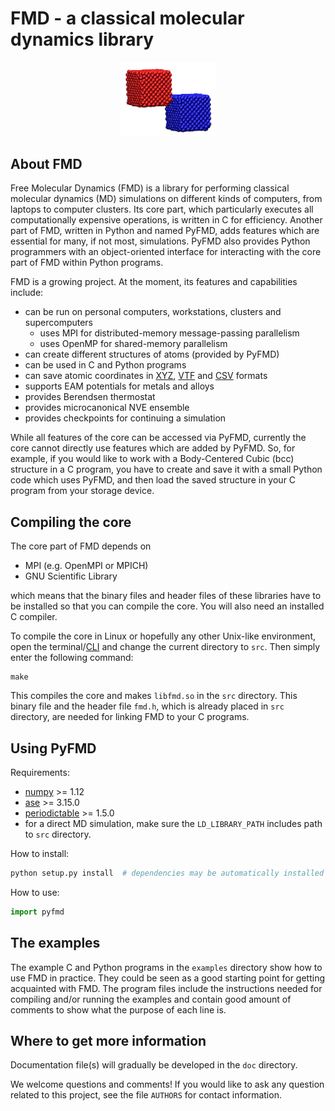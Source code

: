 # FMD - a classical molecular dynamics library

<p align="center">
  <img src="doc/images/readme1.jpg"{ width=30% }>
</p>

## About FMD
Free Molecular Dynamics (FMD) is a library for performing classical molecular dynamics (MD) simulations on different kinds of computers, from laptops to computer clusters. Its core part, which particularly executes all computationally expensive operations, is written in C for efficiency. Another part of FMD, written in Python and named PyFMD, adds features which are essential for many, if not most, simulations. PyFMD also provides Python programmers with an object-oriented interface for interacting with the core part of FMD within Python programs.

FMD is a growing project. At the moment, its features and capabilities include:

- can be run on personal computers, workstations, clusters and supercomputers
  - uses MPI for distributed-memory message-passing parallelism
  - uses OpenMP for shared-memory parallelism
- can create different structures of atoms (provided by PyFMD)
- can be used in C and Python programs
- can save atomic coordinates in [XYZ](https://en.wikipedia.org/wiki/XYZ_file_format), [VTF](https://github.com/olenz/vtfplugin/wiki/VTF-format)  and [CSV](https://en.wikipedia.org/wiki/Comma-separated_values) formats
- supports EAM potentials for metals and alloys
- provides Berendsen thermostat
- provides microcanonical NVE ensemble
- provides checkpoints for continuing a simulation

While all features of the core can be accessed via PyFMD, currently the core cannot directly use features which are added by PyFMD. So, for example, if you would like to work with a Body-Centered Cubic (bcc) structure in a C program, you have to create and save it with a small Python code which uses PyFMD, and then load the saved structure in your C program from your storage device.

## Compiling the core

The core part of FMD depends on

- MPI (e.g. OpenMPI or MPICH)
- GNU Scientific Library

which means that the binary files and header files of these libraries have to be installed so that you can compile the core. You will also need an installed C compiler.

To compile the core in Linux or hopefully any other Unix-like environment, open the terminal/[CLI](https://en.wikipedia.org/wiki/Command-line_interface) and change the current directory to `src`. Then simply enter the following command:

```
make
```

This compiles the core and makes `libfmd.so` in the `src` directory. This binary file and the header file `fmd.h`, which is already placed in `src` directory, are needed for linking FMD to your C programs.

## Using PyFMD

Requirements:

- [numpy](https://www.numpy.org/) >= 1.12
- [ase](https://wiki.fysik.dtu.dk/ase/) >= 3.15.0
- [periodictable](https://pypi.org/project/periodictable/) >= 1.5.0
- for a direct MD simulation, make sure the `LD_LIBRARY_PATH` includes path to `src` directory.

How to install:
```python
python setup.py install  # dependencies may be automatically installed
```

How to use:

```Python
import pyfmd
```

## The examples

The example C and Python programs in the `examples` directory show how to use FMD in practice. They could be seen as a good starting point for getting acquainted with FMD. The program files include the instructions needed for compiling and/or running the examples and contain good amount of comments to show what the purpose of each line is.

## Where to get more information

Documentation file(s) will gradually be developed in the `doc` directory.

We welcome questions and comments! If you would like to ask any question related to this project, see the file `AUTHORS` for contact information.

